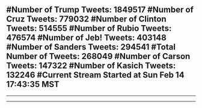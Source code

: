 #Number of Trump Tweets: 1849517
#Number of Cruz Tweets: 779032
#Number of Clinton Tweets: 514555
#Number of Rubio Tweets: 476574
#Number of Jeb! Tweets: 403148
#Number of Sanders Tweets: 294541
#Total Number of Tweets: 268049 
#Number of Carson Tweets: 147322
#Number of Kasich Tweets: 132246
#Current Stream Started at Sun Feb 14 17:43:35 MST
---
---
---
